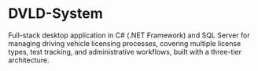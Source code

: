 # DVLD-System
Full-stack desktop application in C# (.NET Framework) and SQL Server for managing driving vehicle licensing processes, covering multiple license types, test tracking, and administrative workflows, built with a three-tier architecture.
